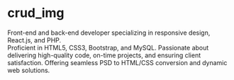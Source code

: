# crud_img
Front-end and back-end developer specializing in responsive design, React.js, and PHP. <br> Proficient in HTML5, CSS3, Bootstrap, and MySQL. Passionate about delivering high-quality code, on-time projects, and ensuring client satisfaction. Offering seamless PSD to HTML/CSS conversion and dynamic web solutions.  
